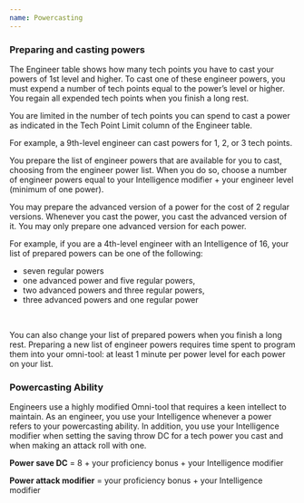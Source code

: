 ```yaml
---
name: Powercasting
---
```

### Preparing and casting powers
The Engineer table shows how many tech points you have to cast your powers of 1st level and higher. To cast one of these
engineer powers, you must expend a number of tech points equal to the power’s level or higher. You regain all
expended tech points when you finish a long rest.

You are limited in the number of tech points you can spend to cast a power as indicated in the Tech Point Limit column
of the Engineer table.

For example, a 9th-level engineer can cast powers for 1, 2, or 3 tech points.

You prepare the list of engineer powers that are available for you to cast, choosing from the engineer power list.
When you do so, choose a number of engineer powers equal to your Intelligence modifier + your engineer level
(minimum of one power).

You may prepare the advanced version of a power for the cost of 2 regular versions. Whenever you cast the power,
you cast the advanced version of it. You may only prepare one advanced version for each power.

For example, if you are a 4th-level engineer with an Intelligence of 16, your list of prepared powers can be one of the following:

- seven regular powers
- one advanced power and five regular powers,
- two advanced powers and three regular powers,
- three advanced powers and one regular power

<br>

You can also change your list of prepared powers when you finish a long rest. Preparing a new list of engineer powers
requires time spent to program them into your omni-tool: at least 1 minute per power level for each power on your list.

### Powercasting Ability

Engineers use a highly modified Omni-tool that requires a keen intellect to maintain. As an engineer, you use your
Intelligence whenever a power refers to your powercasting ability. In addition, you use your Intelligence modifier when
setting the saving throw DC for a tech power you cast and when making an attack roll with one.

__Power save DC__ = 8 + your proficiency bonus + your Intelligence modifier

__Power attack modifier__ = your proficiency bonus + your Intelligence modifier
